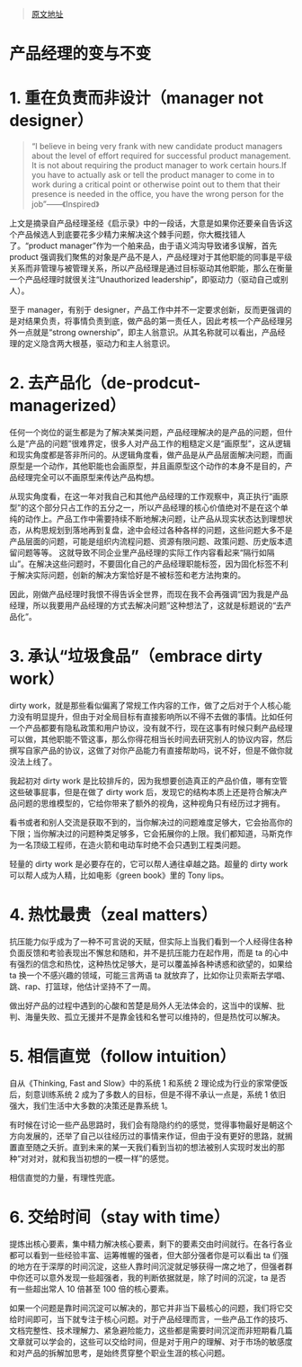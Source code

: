 > [原文地址](https://mp.weixin.qq.com/s?__biz=MzIyODYwMjY2OQ==&mid=2247523411&idx=1&sn=05c027334af1f6302fe59875af6b2a71&chksm=e84dba11df3a33076be55ae57d3cd6b172ba6d6d695e13e41a11f0b14134e34677e28c6b952c&mpshare=1&scene=1&srcid=0321sVWMno7jr2ziTCrYt230&sharer_sharetime=1679393316092)

# 产品经理的变与不变

# 1. 重在负责而非设计（manager not designer）

> “I believe in being very frank with new candidate product managers about the level of effort required for successful product management. It is not about requiring the product manager to work certain hours.If you have to actually ask or tell the product manager to come in to work during a critical point or otherwise point out to them that their presence is needed in the office, you have the wrong person for the job”——《Inspired》

上文是摘录自产品经理圣经《启示录》中的一段话，大意是如果你还要亲自告诉这个产品候选人到底要花多少精力来解决这个棘手问题，你大概找错人了。“product manager”作为一个舶来品，由于语义鸿沟导致诸多误解，首先 product 强调我们聚焦的对象是产品不是人，产品经理对于其他职能的同事是平级关系而非管理与被管理关系，所以产品经理是通过目标驱动其他职能，那么在衡量一个产品经理时就很关注“Unauthorized leadership”，即驱动力（驱动自己或别人）。

至于 manager，有别于 designer，产品工作中并不一定要求创新，反而更强调的是对结果负责，将事情负责到底，做产品的第一责任人，因此考核一个产品经理另外一点就是“strong ownership”，即主人翁意识。从其名称就可以看出，产品经理的定义隐含两大根基，驱动力和主人翁意识。

# 2. 去产品化（de-prodcut-managerized）

任何一个岗位的诞生都是为了解决某类问题，产品经理解决的是产品的问题，但什么是“产品的问题”很难界定，很多人对产品工作的粗糙定义是“画原型”，这从逻辑和现实角度都是答非所问的。从逻辑角度看，做产品是从产品层面解决问题，而画原型是一个动作，其他职能也会画原型，并且画原型这个动作的本身不是目的，产品经理完全可以不画原型来传达产品构想。

从现实角度看，在这一年对我自己和其他产品经理的工作观察中，真正执行“画原型”的这个部分只占工作的五分之一，所以产品经理的核心价值绝对不是在这个单纯的动作上。产品工作中需要持续不断地解决问题，让产品从现实状态达到理想状态，从构思规划到落地再到复盘，途中会经过各种各样的问题，这些问题大多不是产品层面的问题，可能是组织内流程问题、资源有限问题、政策问题、历史版本遗留问题等等。
这就导致不同企业里产品经理的实际工作内容看起来“隔行如隔山”。在解决这些问题时，不要固化自己的产品经理职能标签，因为固化标签不利于解决实际问题，创新的解决方案恰好是不被标签和老方法拘束的。

因此，刚做产品经理时我恨不得告诉全世界，而现在我不会再强调“因为我是产品经理，所以我要用产品经理的方式去解决问题”这种想法了，这就是标题说的“去产品化”。

# 3. 承认“垃圾食品”（embrace dirty work）

dirty work，就是那些看似偏离了常规工作内容的工作，做了之后对于个人核心能力没有明显提升，但由于对全局目标有直接影响所以不得不去做的事情。比如任何一个产品都要有隐私政策和用户协议，没有就不行，现在这事有时候只剩产品经理可以做，其他职能不管这事，那么你得花相当长时间去研究别人的协议内容，然后撰写自家产品的协议，这做了对你产品能力有直接帮助吗，说不好，但是不做你就没法上线了。

我起初对 dirty work 是比较排斥的，因为我想要创造真正的产品价值，哪有空管这些破事屁事，但是在做了 dirty work 后，发现它的结构本质上还是符合解决产品问题的思维模型的，它给你带来了额外的视角，这种视角只有经历过才拥有。

看书或者和别人交流是获取不到的，当你解决过的问题难度足够大，它会抬高你的下限；当你解决过的问题种类足够多，它会拓展你的上限。我们都知道，马斯克作为一名顶级工程师，在造火箭和电动车时绝不会只遇到工程类问题。

轻量的 dirty work 是必要存在的，它可以帮人通往卓越之路。超量的 dirty work 可以帮人成为人精，比如电影《green book》里的 Tony lips。

# 4. 热忱最贵（zeal matters）

抗压能力似乎成为了一种不可言说的天赋，但实际上当我们看到一个人经得住各种负面反馈和考验表现出不懈怠和随和，并不是抗压能力在起作用，而是 ta 的心中有强烈的信念和热忱，这种热忱足够大，是可以覆盖掉各种诱惑和欲望的，如果给 ta 换一个不感兴趣的领域，可能三言两语 ta 就放弃了，比如你让贝索斯去学唱、跳、rap、打篮球，他估计坚持不了一周。

做出好产品的过程中遇到的心酸和苦楚是局外人无法体会的，这当中的误解、批判、海量失败、孤立无援并不是靠金钱和名誉可以维持的，但是热忱可以解决。

# 5. 相信直觉（follow intuition）

自从《Thinking, Fast and Slow》中的系统 1 和系统 2 理论成为行业的家常便饭后，刻意训练系统 2 成为了多数人的目标，但是不得不承认一点是，系统 1 依旧强大，我们生活中大多数的决策还是靠系统 1。

有时候在讨论一些产品思路时，我们会有隐隐约约的感觉，觉得事物最好是朝这个方向发展的，还举了自己以往经历过的事情来作证，但由于没有更好的思路，就搁置直至随之夭折。直到未来的某一天我们看到当初的想法被别人实现时发出的那种“对对对，就和我当初想的一模一样”的感觉。

相信直觉的力量，有理性兜底。

# 6. 交给时间（stay with time）

提炼出核心要素，集中精力解决核心要素，剩下的要素交由时间就行。在各行各业都可以看到一些经验丰富、运筹帷幄的强者，但大部分强者你是可以看出 ta 们强的地方在于深厚的时间沉淀，这些人靠时间沉淀就足够获得一席之地了，但强者群中你还可以意外发现一些超强者，我的判断依据就是，除了时间的沉淀，ta 是否有一些超出常人 10 倍甚至 100 倍的核心要素。

如果一个问题是靠时间沉淀可以解决的，那它并非当下最核心的问题，我们将它交给时间即可，当下就专注于核心问题。对于产品经理而言，一些产品工作的技巧、文档完整性、技术理解力、紧急避险能力，这些都是需要时间沉淀而非短期看几篇文章就可以学会的，这些可以交给时间，但是对于用户的理解、对于市场的敏感度和对产品的拆解加思考，是始终贯穿整个职业生涯的核心问题。
